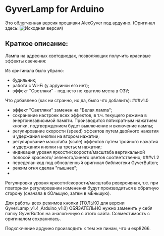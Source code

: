 ﻿# GyverLamp for Arduino 

Это облегченная версия прошивки AlexGyver под ардуино.
(Оригинал здесь: ![Исходная версия](https://github.com/AlexGyver/GyverLamp/))

## Краткое описание:

Лампа на адресных светодиодах, позволяющих получить красивые эффекты свечения:

Из оригинала было убрано:
- 	будильник;
- 	работа с Wi-Fi (у ардуинки его нет);
- 	эффект "Светляки" - под него не хватило места в ОЗУ;

Что добавлено (как ни странно, но да, было что добавить):
###v1.0
- 	эффект "Светляки" заменен на "Белая лампа";
- 	сохранение настроек всех эффектов, в т.ч. текущего режима в энергонезависимой
	памяти.	Производится пятикратным нажатием кнопки, подтверждением будет
	выключение и включение лампы;
- 	регулирование скорости (speed) эффектов путем двойного нажатия и удержания
	кнопки на втором нажатии;
- 	регулирование масштаба (scale) эффектов путем тройного нажатия и удержания 
	кнопки на третьем нажатии;
- 	индикация уровня яркости/скорости/масштаба вертикальной полосой	красного/
	зеленого/синего цветов соответственно;
###v1.2
-   переделан код под обновленный оригинал библиотеки GyverButton; 
-	режим огня сделан "пышнее";
- 	

Регулировка уровня яркости/скорости/масштаба реверсивная, т.е. при повторном
регулировании изменения будут производиться в обратную сторону (сначала в бОльшую,
затем в мЕньшую).


Для работы всех режимов кнопки (ТОЛЬКО для версии GyverLamp_v1.4_Arduino_v1.0)
ОБЯЗАТЕЛЬНО нужно заменить у себя папку GyverButton на аналогичную с этого сайта. 
Совместимость с оригиналом сохранилась.

Подключение ардуино производить к тем же пинам, что и esp8266.